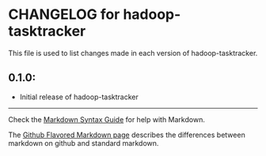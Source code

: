 # CHANGELOG for hadoop-tasktracker

This file is used to list changes made in each version of hadoop-tasktracker.

## 0.1.0:

* Initial release of hadoop-tasktracker

- - - 
Check the [Markdown Syntax Guide](http://daringfireball.net/projects/markdown/syntax) for help with Markdown.

The [Github Flavored Markdown page](http://github.github.com/github-flavored-markdown/) describes the differences between markdown on github and standard markdown.

